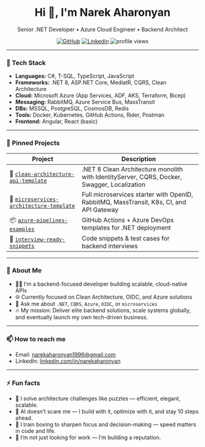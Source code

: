 <h1 align="center">Hi 👋, I'm Narek Aharonyan</h1>
<p align="center">
Senior .NET Developer • Azure Cloud Engineer • Backend Architect  
</p>

<p align="center">
  <a href="https://github.com/Aharonyan-Narek"><img src="https://img.shields.io/github/followers/Aharonyan-Narek?label=GitHub&style=social" alt="GitHub"></a>
  <a href="https://linkedin.com/in/narekaharonyan"><img src="https://img.shields.io/badge/LinkedIn-narekaharonyan-blue?logo=linkedin" alt="Linkedin"></a>
  <img src="https://komarev.com/ghpvc/?username=Aharonyan-Narek&label=Profile+Views" alt="profile views"/>
</p>

---

### 🔧 Tech Stack

- **Languages:** C#, T-SQL, TypeScript, JavaScript  
- **Frameworks:** .NET 8, ASP.NET Core, MediatR, CQRS, Clean Architecture  
- **Cloud:** Microsoft Azure (App Services, ADF, AKS, Terraform, Bicep)  
- **Messaging:** RabbitMQ, Azure Service Bus, MassTransit  
- **DBs:** MSSQL, PostgreSQL, CosmosDB, Redis  
- **Tools:** Docker, Kubernetes, GitHub Actions, Rider, Postman  
- **Frontend:** Angular, React (basic)

---

### 📌 Pinned Projects

| Project | Description |
|--------|-------------|
| 🧱 [`clean-architecture-api-template`](#) | .NET 8 Clean Architecture monolith with IdentityServer, CQRS, Docker, Swagger, Localization |
| 🧩 [`microservices-architecture-template`](#) | Full microservices starter with OpenID, RabbitMQ, MassTransit, K8s, CI, and API Gateway |
| 📦 [`azure-pipelines-examples`](#) | GitHub Actions + Azure DevOps templates for .NET deployment |
| 🎯 [`interview-ready-snippets`](#) | Code snippets & test cases for backend interviews |

---

### 🚀 About Me

- 👨‍💻 I’m a backend-focused developer building scalable, cloud-native APIs  
- 🌐 Currently focused on Clean Architecture, OIDC, and Azure solutions  
- 💬 Ask me about `.NET`, `CQRS`, `Azure`, `OIDC`, or `microservices`
- 🔥 My mission: Deliver elite backend solutions, scale systems globally, and eventually launch my own tech-driven business.

---

### 📫 How to reach me
- Email: [narekaharonyan1996@gmail.com](mailto:narekaharonyan1996@gmail.com)
- LinkedIn: [linkedin.com/in/narekaharonyan](https://linkedin.com/in/narekaharonyan)

---

### ⚡ Fun facts

- 🧠 I solve architecture challenges like puzzles — efficient, elegant, scalable.
- 🤖 AI doesn’t scare me — I build with it, optimize with it, and stay 10 steps ahead.
- 🥊 I train boxing to sharpen focus and decision-making — speed matters in code and life.
- 💼 I’m not just looking for work — I’m building a reputation.


